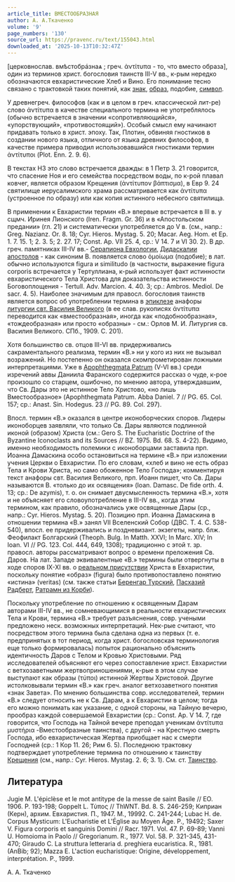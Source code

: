 ```yaml
---
article_title: ВМЕСТООБРАЗНАЯ
author: А. А.Ткаченко
volume: '9'
page_numbers: '130'
source_url: https://pravenc.ru/text/155043.html
downloaded_at: '2025-10-13T10:32:47Z'
---
```


[церковнослав. <span class="cu">вмѣстобра҆знаѧ</span> ; греч. ἀντίτυπα - то, что вместо образа], один из терминов христ. богословия таинств III-V вв., к-рым нередко обозначаются евхаристические Хлеб и Вино. Его понимание тесно связано с трактовкой таких понятий, как [знак](https://pravenc.ru/text/знак.html), [образ](https://pravenc.ru/text/образ.html), подобие, [символ](https://pravenc.ru/text/символ.html).

У древнегреч. философов (как и в целом в греч. классической лит-ре) слово ἀντίτυπα в качестве специального термина не употреблялось (обычно встречается в значении «сопротивляющийся», «упорствующий», «противостоящий»). Особый смысл ему начинают придавать только в христ. эпоху. Так, Плотин, обвиняя гностиков в создании нового языка, отличного от языка древних философов, в качестве примера приводил использовавшийся гностиками термин ἀντίτυποι (Plot. Enn. 2. 9. 6).

В текстах НЗ это слово встречается дважды: в 1 Петр 3. 21 говорится, что спасение Ноя и его семейства посредством воды, по к-рой плавал ковчег, является образом Крещения (ἀντίτυπον βάπτισμα), в Евр 9. 24 святилище иерусалимского храма рассматривается как ἀντίτυπα (устроенное по образу) или как копия истинного небесного святилища.

В применении к Евхаристии термин «В.» впервые встречается в III в. у сщмч. Иринея Лионского (Iren. Fragm. Gr. 36) и в «Апостольском предании» (гл. 21) и систематически употребляется до V в. (см., напр.: Greg. Nazianz. Or. 8. 18; Cyr. Hieros. Mystag. 5. 20; Macar. Aeg. Hom. et Ep. 1. 7. 15. 1; 2. 3. 5; 2. 27. 17; Const. Ap. VII 25. 4, ср.: V 14. 7 и VI 30. 2). В др. греч. памятниках III-IV вв.- [Серапиона Евхологии](<https://pravenc.ru/text/Серапиона Евхологии.html>), [Дидаскалии апостолов](<https://pravenc.ru/text/Дидаскалии апостолов.html>) - как синоним В. появляется слово ὁμοίωμα (подобие); в лат. обычно используются figura и similitudo (в частности, выражение figura corporis встречается у Тертуллиана, к-рый использует факт истинности евхаристического Тела Христова для доказательства истинности Боговоплощения - Tertull. Adv. Marcion. 4. 40. 3; ср.: Ambros. Mediol. De sacr. 4. 5). Наиболее значимым для правосл. богословия таинств является вопрос об употреблении термина в [эпиклезе](https://pravenc.ru/text/эпиклезе.html) анафоры [литургии свт. Василия Великого](<https://pravenc.ru/text/Литургия свт  Василия Великого.html>) (в ее слав. рукописях ἀντίτυπα переводится как «вместообразная», иногда как «подобнообразная», «тождеобразная» или просто «образны» - см.: Орлов М. И. Литургия св. Василия Великого. СПб., 1909. С. 201).

Хотя большинство св. отцов III-VI вв. придерживались сакраментального реализма, термин «В.» ни у кого из них не вызывал возражений. Но постепенно он оказался скомпрометирован ложными интерпретациями. Уже в [Apophthegmata Patrum](<https://pravenc.ru/text/Apophthegmata Patrum.html>) (V-VI вв.) среди изречений аввы Даниила Фаранского содержится рассказ о чуде, к-рое произошло со старцем, ошибочно, по мнению автора, утверждавшим, что Св. Дары это не истинное Тело Христово, «но лишь Вместообразное» (Apophthegmata Patrum. Abba Daniel. 7 // PG. 65. Col. 157; ср.: Anast. Sin. Hodegus. 23 // PG. 89. Col. 297).

Впосл. термин «В.» оказался в центре иконоборческих споров. Лидеры иконоборцев заявляли, что только Св. Дары являются подлинной иконой (образом) Христа (см.: Gero S. The Eucharistic Doctrine of the Byzantine Iconoclasts and its Sources // BZ. 1975. Bd. 68. S. 4-22). Видимо, именно необходимость полемики с иконоборцами заставила прп. Иоанна Дамаскина особо остановиться на термине «В.» при изложении учения Церкви о Евхаристии. По его словам, «хлеб и вино не есть образ Тела и Крови Христа, но само обоженное Тело Господа»; комментируя текст анафоры свт. Василия Великого, прп. Иоанн пишет, что Св. Дары называются В. «только до их освящения» (Ioan. Damasc. De fide orth. 4. 13; ср.: De azymis), т. о. он снимает двусмысленность термина «В.», хотя и не объясняет его словоупотребление в III-IV вв., когда этим термином, как правило, обозначались уже освященные Дары (ср., напр.: Cyr. Hieros. Mystag. 5. 20). Позицию прп. Иоанна Дамаскина в отношении термина «В.» занял VII Вселенский Собор (ДВС. Т. 4. С. 538-540), впосл. ее придерживались и поздневизант. экзегеты, напр. блж. Феофилакт Болгарский (Theoph. Bulg. In Matth. XXVI; In Marc. XIV; In Ioan. VI // PG. 123. Col. 444, 649, 1308); традиционно с этой т. зр. правосл. авторы рассматривают вопрос о времени преложения Св. Даров. На лат. Западе эквивалентные «В.» термины были отвергнуты в ходе споров IX-XI вв. о [реальном присутствии](<https://pravenc.ru/text/реальном присутствии.html>) Христа в Евхаристии, поскольку понятие «образ» (figura) было противопоставлено понятию «истина» (veritas) (см. также статьи [Беренгар Турский](<https://pravenc.ru/text/Беренгарий Турский.html>), [Пасхазий Радберт](<https://pravenc.ru/text/Пасхазий Радберт.html>), [Ратрамн из Корби](<https://pravenc.ru/text/Ратрамн из Корби.html>)).

Поскольку употребление по отношению к освященным Дарам авторами III-IV вв., не сомневающимися в реальности евхаристических Тела и Крови, термина «В.» требует разъяснения, совр. учеными предложено неск. возможных интерпретаций. Нек-рые считают, что посредством этого термина была сделана одна из первых (т. е. предпринятых в тот период, когда христ. богословская терминология еще только формировалась) попыток рационально объяснить идентичность Даров с Телом и Кровью Христовыми. Ряд исследователей объясняют его через сопоставление христ. Евхаристии с ветхозаветными жертвоприношениями, к-рые в этом случае выступают как образы (τύποι) истинной Жертвы Христовой. Другие истолковывали термин «В.» как греч. аналог ветхозаветного понятия «знак Завета». По мнению большинства совр. исследователей, термин «В.» следует относить не к Св. Дарам, а к Евхаристии в целом; тогда его можно понимать как указание, с одной стороны, на Тайную вечерю, прообраз каждой совершаемой Евхаристии (ср.: Const. Ap. V 14. 7, где говорится, что Господь на Тайной вечере преподал ученикам ἀντίτυπα μυστήρια -Вместообразные таинства), с другой - на Крестную смерть Господа, ибо евхаристическая Жертва приобщает нас к смерти Господней (ср.: 1 Кор 11. 26; Рим 6. 5). Последнюю трактовку подтверждает употребление термина по отношению к таинству [Крещения](https://pravenc.ru/text/Крещения.html) (см., напр.: Cyr. Hieros. Mystag. 2. 6; 3. 1). См. ст. [Таинство](https://pravenc.ru/text/Таинство.html).

## Литература

Jugie M. L'épiclèse et le mot antitype de la messe de saint Basile // EO. 1906. P. 193-198; Goppelt L. Τύπος // ThWNT. Bd. 8. S. 246-259; Киприан (Керн), архим. Евхаристия. П., 1947. М., 19992. С. 241-244; Lubac H. de. Corpus Mysticum: L'Eucharistie et L'Église au Moyen Âge. P., 19492; Saxer V. Figura corporis et sanguinis Domini // Racr. 1971. Vol. 47. P. 69-89; Vanni U. Homoioma in Paolo // Gregorianum. R., 1977. Vol. 58. P. 321-345, 431-470; Giraudo C. La struttura letteraria d. preghiera eucaristica. R., 1981. (AnBib; 92); Mazza E. L'action eucharistique: Origine, développement, interprétation. P., 1999.

А. А.  Ткаченко
